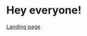 <h1>Hey everyone!</h1> <a href="https://saket349.github.io/saket349/landingpage/#"> Landing page </a>
